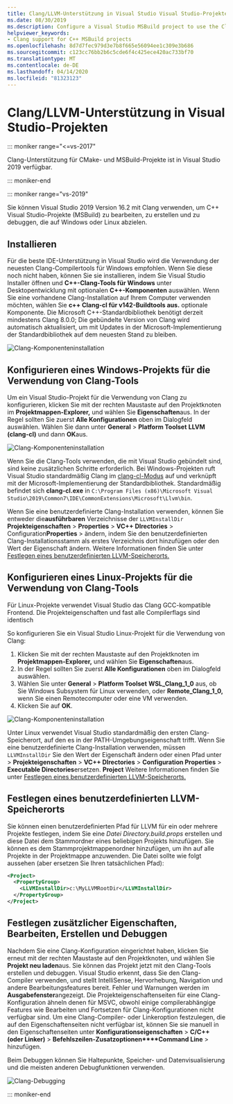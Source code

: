 ```yaml
---
title: Clang/LLVM-Unterstützung in Visual Studio Visual Studio-Projekten
ms.date: 08/30/2019
ms.description: Configure a Visual Studio MSBuild project to use the Clang/LLVM toolchain.
helpviewer_keywords:
- Clang support for C++ MSBuild projects
ms.openlocfilehash: 8d7d7fec979d3e7b8f665e56094ee1c309e3b686
ms.sourcegitcommit: c123cc76bb2b6c5cde6f4c425ece420ac733bf70
ms.translationtype: MT
ms.contentlocale: de-DE
ms.lasthandoff: 04/14/2020
ms.locfileid: "81323123"
---
```

# <a name="clangllvm-support-in-visual-studio-projects"></a>Clang/LLVM-Unterstützung in Visual Studio-Projekten

::: moniker range="<=vs-2017"

Clang-Unterstützung für CMake- und MSBuild-Projekte ist in Visual Studio 2019 verfügbar.

::: moniker-end

::: moniker range="vs-2019"

Sie können Visual Studio 2019 Version 16.2 mit Clang verwenden, um C++ Visual Studio-Projekte (MSBuild) zu bearbeiten, zu erstellen und zu debuggen, die auf Windows oder Linux abzielen.

## <a name="install"></a>Installieren

Für die beste IDE-Unterstützung in Visual Studio wird die Verwendung der neuesten Clang-Compilertools für Windows empfohlen. Wenn Sie diese noch nicht haben, können Sie sie installieren, indem Sie Visual Studio Installer öffnen und **C++-Clang-Tools für Windows** unter Desktopentwicklung mit optionalen **C++-Komponenten** auswählen. Wenn Sie eine vorhandene Clang-Installation auf Ihrem Computer verwenden möchten, wählen Sie **c++ Clang-cl für v142-Buildtools aus.** optionale Komponente. Die Microsoft C++-Standardbibliothek benötigt derzeit mindestens Clang 8.0.0; Die gebündelte Version von Clang wird automatisch aktualisiert, um mit Updates in der Microsoft-Implementierung der Standardbibliothek auf dem neuesten Stand zu bleiben.

![Clang-Komponenteninstallation](media/clang-install-vs2019.png)

## <a name="configure-a-windows-project-to-use-clang-tools"></a>Konfigurieren eines Windows-Projekts für die Verwendung von Clang-Tools

Um ein Visual Studio-Projekt für die Verwendung von Clang zu konfigurieren, klicken Sie mit der rechten Maustaste auf den Projektknoten im **Projektmappen-Explorer,** und wählen Sie **Eigenschaften**aus. In der Regel sollten Sie zuerst **Alle Konfigurationen** oben im Dialogfeld auswählen. Wählen Sie dann unter **General** > **Platform Toolset** **LLVM (clang-cl)** und dann **OK**aus.

![Clang-Komponenteninstallation](media/clang-msbuild-prop-page.png)

Wenn Sie die Clang-Tools verwenden, die mit Visual Studio gebündelt sind, sind keine zusätzlichen Schritte erforderlich. Bei Windows-Projekten ruft Visual Studio standardmäßig Clang im [clang-cl-Modus](https://llvm.org/devmtg/2014-04/PDFs/Talks/clang-cl.pdf) auf und verknüpft mit der Microsoft-Implementierung der Standardbibliothek. Standardmäßig befindet sich **clang-cl.exe** in `C:\Program Files (x86)\Microsoft Visual Studio\2019\Common7\IDE\CommonExtensions\Microsoft\Llvm\bin`.

Wenn Sie eine benutzerdefinierte Clang-Installation verwenden, können Sie entweder die**ausführbaren** Verzeichnisse der `LLVMInstallDir` **Projekteigenschaften** > **Properties** > **VC++ DIrectories** > Configuration**Properties** > ändern, indem Sie den benutzerdefinierten Clang-Installationsstamm als erstes Verzeichnis dort hinzufügen oder den Wert der Eigenschaft ändern. Weitere Informationen finden Sie unter [Festlegen eines benutzerdefinierten LLVM-Speicherorts.](#custom_llvm_location)

## <a name="configure-a-linux-project-to-use-clang-tools"></a>Konfigurieren eines Linux-Projekts für die Verwendung von Clang-Tools

Für Linux-Projekte verwendet Visual Studio das Clang GCC-kompatible Frontend. Die Projekteigenschaften und fast alle Compilerflags sind identisch

So konfigurieren Sie ein Visual Studio Linux-Projekt für die Verwendung von Clang:

1. Klicken Sie mit der rechten Maustaste auf den Projektknoten im **Projektmappen-Explorer,** und wählen Sie **Eigenschaften**aus.
1. In der Regel sollten Sie zuerst **Alle Konfigurationen** oben im Dialogfeld auswählen.
1. Wählen Sie unter **General** > **Platform Toolset** **WSL_Clang_1_0** aus, ob Sie Windows Subsystem für Linux verwenden, oder **Remote_Clang_1_0,** wenn Sie einen Remotecomputer oder eine VM verwenden.
1. Klicken Sie auf **OK**.

![Clang-Komponenteninstallation](media/clang-msbuild-prop-page.png)

Unter Linux verwendet Visual Studio standardmäßig den ersten Clang-Speicherort, auf den es in der PATH-Umgebungseigenschaft trifft. Wenn Sie eine benutzerdefinierte Clang-Installation verwenden, müssen `LLVMInstallDir` Sie den Wert der Eigenschaft ändern oder einen Pfad unter > **Projekteigenschaften** > **VC++ DIrectories** > **Configuration Properties** > **Executable Directories**ersetzen. **Project** Weitere Informationen finden Sie unter [Festlegen eines benutzerdefinierten LLVM-Speicherorts.](#custom_llvm_location)

## <a name="set-a-custom-llvm-location"></a><a name="custom_llvm_location"></a>Festlegen eines benutzerdefinierten LLVM-Speicherorts

Sie können einen benutzerdefinierten Pfad für LLVM für ein oder mehrere Projekte festlegen, indem Sie eine *Datei Directory.build.props* erstellen und diese Datei dem Stammordner eines beliebigen Projekts hinzufügen. Sie können es dem Stammprojektmappenordner hinzufügen, um ihn auf alle Projekte in der Projektmappe anzuwenden. Die Datei sollte wie folgt aussehen (aber ersetzen Sie Ihren tatsächlichen Pfad):

```xml
<Project>
  <PropertyGroup>
    <LLVMInstallDir>c:\MyLLVMRootDir</LLVMInstallDir>
  </PropertyGroup>
</Project>
```

## <a name="set-additional-properties-edit-build-and-debug"></a>Festlegen zusätzlicher Eigenschaften, Bearbeiten, Erstellen und Debuggen

Nachdem Sie eine Clang-Konfiguration eingerichtet haben, klicken Sie erneut mit der rechten Maustaste auf den Projektknoten, und wählen Sie **Projekt neu laden**aus. Sie können das Projekt jetzt mit den Clang-Tools erstellen und debuggen. Visual Studio erkennt, dass Sie den Clang-Compiler verwenden, und stellt IntelliSense, Hervorhebung, Navigation und andere Bearbeitungsfeatures bereit. Fehler und Warnungen werden im **Ausgabefenster**angezeigt. Die Projekteigenschaftenseiten für eine Clang-Konfiguration ähneln denen für MSVC, obwohl einige compilerabhängige Features wie Bearbeiten und Fortsetzen für Clang-Konfigurationen nicht verfügbar sind. Um eine Clang-Compiler- oder Linkeroption festzulegen, die auf den Eigenschaftenseiten nicht verfügbar ist, können Sie sie manuell in den Eigenschaftenseiten unter **Konfigurationseigenschaften** > **C/C++ (oder Linker)** > **Befehlszeilen-Zusatzoptionen****Command Line** > hinzufügen.

Beim Debuggen können Sie Haltepunkte, Speicher- und Datenvisualisierung und die meisten anderen Debugfunktionen verwenden.  

![Clang-Debugging](media/clang-debug-msbuild.png)

::: moniker-end
